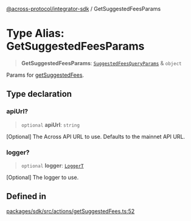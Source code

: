 [@across-protocol/integrator-sdk](../README.md) / GetSuggestedFeesParams

# Type Alias: GetSuggestedFeesParams

> **GetSuggestedFeesParams**: [`SuggestedFeesQueryParams`](SuggestedFeesQueryParams.md) & `object`

Params for [getSuggestedFees](../functions/getSuggestedFees.md).

## Type declaration

### apiUrl?

> `optional` **apiUrl**: `string`

[Optional] The Across API URL to use. Defaults to the mainnet API URL.

### logger?

> `optional` **logger**: [`LoggerT`](LoggerT.md)

[Optional] The logger to use.

## Defined in

[packages/sdk/src/actions/getSuggestedFees.ts:52](https://github.com/across-protocol/toolkit/blob/291e746cb19cfa8d76835b72ba70acec1a2f9971/packages/sdk/src/actions/getSuggestedFees.ts#L52)
